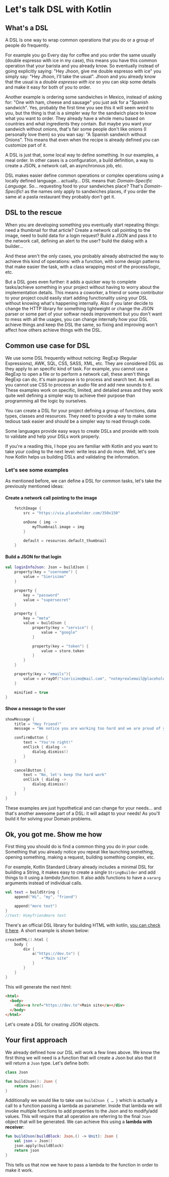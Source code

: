# Let's talk DSL with Kotlin

## What's a DSL

A DSL Is one way to wrap common operations that you do or a group of people do frequently.

For example you go Every day for coffee and you order the same usually (double espresso with ice in my case), this means you have this common operation that your barista and you already know. So eventually instead of going explicitly saying: "Hey Jhoon, give me double espresso with ice" you simply say: "Hey Jhoon, I'll take the usual". Jhoon and you already know that the usual is a _double espresso with ice_ so you can skip some details and make it easy for both of you to order.

Another example is ordering some sandwiches in Mexico, instead of asking for: "One with ham, cheese and sausage" you just ask for a "Spanish sandwich". Yes, probably the first time you see this it will seem weird to you, but the thing is that is a simpler way for the sandwich place to know what you want to order. They already have a whole menu based on countries and what ingredients they contain. But maybe you want your sandwich without onions, that's fair some people don't like onions (I personally love them) so you wan say: "A Spanish sandwich without Onions". This means that even when
the recipe is already defined you can customize part of it.

A DSL is just that, some local way to define something. In our examples, a meal order. In other cases is a configuration, a build definition, a way to create a JSON, a network call, an asynchronous job, etc.

DSL makes easier define common operations or complex operations using a locally defined language… actually… DSL means that: _Domain-Specific Language_. So… requesting food to your sandwiches place? That's _Domain-Specific_! as the names only apply to sandwiches places, if you order the same at a pasta restaurant they probably don't get it.

## DSL to the rescue

When you are developing something you eventually start repeating things: need a thumbnail for that article? Create a network call pointing to the image, need to build data for a login request? Build a JSON and pass it to the network call, defining an alert to the user? build the dialog with a builder…

And these aren't the only cases, you probably already abstracted the way to achieve this kind of operations: with a function, with some design patterns that make easier the task, with a class wrapping most of the process/logic, etc.

But a DSL goes even further: it adds a quicker way to complete tasks/achieve something in your project without having to worry about the implementation details. This means a coworker, a friend or some contributor to your project could easily start adding functionality using your DSL without knowing what's happening internally. Also if you later decide to change the HTTP library for something lightweight or change the JSON parser or some part of your softwar needs improvement but you don't want to mess with all the usages, you can change internally how your DSL achieve things and keep the DSL the same, so fixing and improving won't affect how others achieve things with the DSL.

## Common use case for DSL

We use some DSL frequently without noticing: RegExp (Regular Expressions), AWK, SQL, CSS, SASS, XML, etc. They are considered DSL as they apply to an specific kind of task. For example, you cannot use a RegExp to open a file or to perform a network call, these aren't things RegExp can do, it's main purpose is to process and search text. As well as you cannot use CSS to process an audio file and add new sounds to it. These examples work on specific, limited, and detailed areas and they work quite well defining a simpler way to achieve their purpose than programming all the logic by ourselves.

You can create a DSL for your project defining a group of functions, data types, classes and resources. They need to provide a way to make some tedious task easier and should be a simpler way to read through code.

Some languages provide easy ways to create DSLs and provide with tools to validate and help your DSLs work properly.

If you're a reading this, I hope you are familiar with Kotlin and you want to take your coding to the next level: write less and do more. Well, let's see how Kotlin helps us building DSLs and validating the information.

### Let's see some examples

As mentioned before, we can define a DSL for common tasks, let's take the previously mentioned ideas:

#### Create a network call pointing to the image

```kotlin
    fetchImage {
        src = "https://via.placeholder.com/350x150"

        onDone { img ->
            myThumbnail.image = img
        }

        default = resources.default_thumbnail
    }
```

#### Build a JSON for that login

```kotlin
val loginInfoJson: Json = buildJson {
    property(key = "username") {
        value = "Sierisimo"
    }

    property {
        key = "password"
        value = "supersecret"
    }

    property {
        key = "meta"
        value = buildJson {
            property(key = "service") {
                value = "google"
            }

            property(key = "token") {
                value = store.token
            }
        }
    }

    property(key = "emails"){
        value = arrayOf("sierisimo@mail.com", "notmyrealemail@placeholder.com")
    }

    minified = true
}
```

#### Show a message to the user

```kotlin
showMessage {
    title = "Hey friend!"
    message = "We notice you are working too hard and we are proud of you. Take five minutes back and relax, you deserve it!"

    confirmButton {
        text = "You're right!"
        onClick { dialog ->
            dialog.dismiss()
        }
    }

    cancelButton {
        text = "No, let's keep the hard work"
        onClick { dialog ->
            dialog.dismiss()
        }
    }
}
```

These examples are just hypothetical and can change for your needs… and that's another awesome part of a DSL: it will adapt to your needs! As you'll build it for solving your Domain problems.

## Ok, you got me. Show me how

First thing you should do is find a common thing you do in your code. Something that you already notice you repeat like launching something, opening something, making a request, building something complex, etc.

For example, Kotlin Standard Library already includes a minimal DSL for building a String, it makes easy to create a single `StringBuilder` and add things to it using a _lambda function_. It also adds functions to have a `vararg` arguments instead of individual calls.

```kotlin
val text = buildString {
    append("Hi", "my", "friend")

    append("more text")
}
//text: Himyfriendmore text
```

There's an official DSL library for building HTML with kotlin, [you can check it here](https://github.com/Kotlin/kotlinx.html). A short example is shown below:

```kotlin
createHTML().html {
    body {
        div {
            a("https://dev.to") {
                +"Main site"
            }
        }
    }
}
```

This will generate the next html:

```html
<html>
  <body>
    <div><a href="https://dev.to">Main site</a></div>
  </body>
</html>
```

Let's create a DSL for creating JSON objects.

## Your first approach

We already defined how our DSL will work a few lines above. We know the first thing we will need is a function that will create a Json but also that it will return a `Json` type. Let's define both:

```kotlin
class Json

fun buildJson(): Json {
    return Json()
}
```

Additionally we would like to take use `buildJson { … }` which is actually a call to a function passing a lambda as parameter. Inside that lambda we will invoke multiple functions to add properties to the Json and to modify/add values. This will require that all operation are referring to the final `Json` object that will be generated. We can achieve this using a **lambda with receiver**:

```kotlin
fun buildJson(buildBlock: Json.() -> Unit): Json {
    val json = Json()
    json.apply(buildBlock)
    return json
}
```

This tells us that now we have to pass a lambda to the function in order to make it work. 